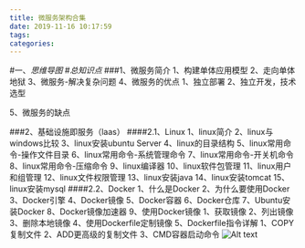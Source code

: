```yaml
---
title: 微服务架构合集
date: 2019-11-16 10:17:59
tags: 
categories: 
---
```

#一、*思维导图*
#*总知识点*
###1、微服务简介
	1、构建单体应用模型
	2、走向单体地狱
	3、微服务-解决复杂问题
	4、微服务的优点
		1、独立部署
		2、独立开发，技术选型
		

5、微服务的缺点

###2、基础设施即服务（laas）
####2.1、Linux
	1、linux简介
	2、linux与windows比较
	3、linux安装ubuntu Server
	4、linux的目录结构
	5、linux常用命令-操作文件目录
	6、linux常用命令-系统管理命令
	7、linux常用命令-开关机命令
	8、linux常用命令-压缩命令
	9、linux编译器
	10、linux软件包管理
	11、linux用户和组管理
	12、linux文件权限管理
	13、linux安装java
	14、linux安装tomcat
	15、linux安装mysql
####2.2、Docker
	1、什么是Docker
	2、为什么要使用Docker
	3、Docker引擎
	4、Docker镜像
	5、Docker容器
	6、Docker仓库
	7、Ubuntu安装Docker
	8、Docker镜像加速器
	9、使用Docker镜像
		1、获取镜像
		2、列出镜像
		3、删除本地镜像
		4、使用Dockerfile定制镜像
		5、Dockerfile指令详解
			1、COPY复制文件
			2、ADD更高级的复制文件
			3、CMD容器启动命令
![Alt text](./1567429448401.png)